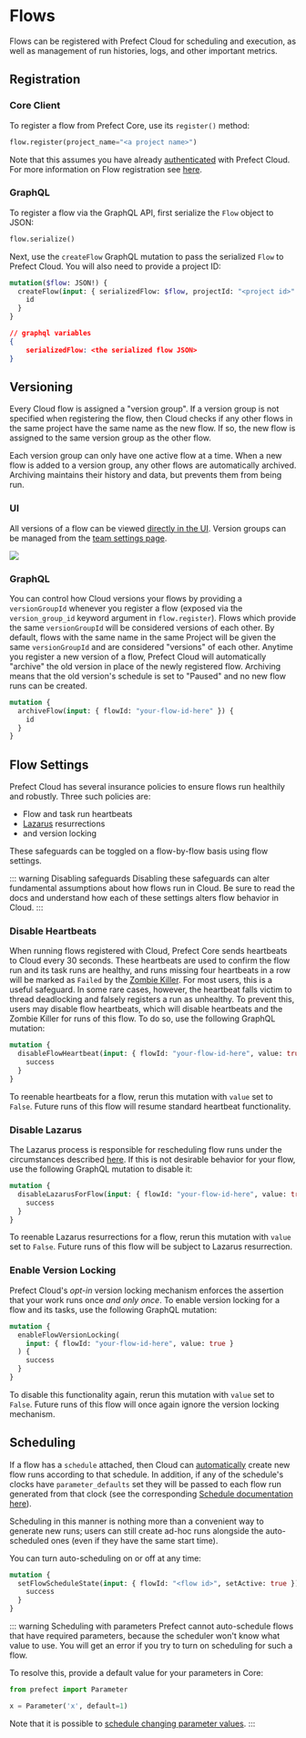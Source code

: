 # Flows

Flows can be registered with Prefect Cloud for scheduling and execution, as well as management of run histories, logs, and other important metrics.

## Registration

### Core Client

To register a flow from Prefect Core, use its `register()` method:

```python
flow.register(project_name="<a project name>")
```

Note that this assumes you have already [authenticated](../tutorial/configure.html#log-in-to-prefect-cloud) with Prefect Cloud. For more information on Flow registration see [here](../tutorial/first.html#register-flow-with-prefect-cloud).

### GraphQL <Badge text="GQL"/>

To register a flow via the GraphQL API, first serialize the `Flow` object to JSON:

```python
flow.serialize()
```

Next, use the `createFlow` GraphQL mutation to pass the serialized `Flow` to Prefect Cloud. You will also need to provide a project ID:

```graphql
mutation($flow: JSON!) {
  createFlow(input: { serializedFlow: $flow, projectId: "<project id>" }) {
    id
  }
}
```

```json
// graphql variables
{
    serializedFlow: <the serialized flow JSON>
}
```

## Versioning

Every Cloud flow is assigned a "version group". If a version group is not specified when registering the flow, then Cloud checks if any other flows in the same project have the same name as the new flow. If so, the new flow is assigned to the same version group as the other flow.

Each version group can only have one active flow at a time. When a new flow is added to a version group, any other flows are automatically archived. Archiving maintains their history and data, but prevents them from being run.

### UI

All versions of a flow can be viewed [directly in the UI](/cloud/ui/flow.md#versions). Version groups can be managed from the [team settings page](/cloud/ui/team-settings).

![](/cloud/ui/flow-versions.png)
### GraphQL <Badge text="GQL"/>

You can control how Cloud versions your flows by providing a `versionGroupId` whenever you register a flow (exposed via the `version_group_id` keyword argument in `flow.register`). Flows which provide the same `versionGroupId` will be considered versions of each other. By default, flows with the same name in the same Project will be given the same `versionGroupId` and are considered "versions" of each other. Anytime you register a new version of a flow, Prefect Cloud will automatically "archive" the old version in place of the newly registered flow. Archiving means that the old version's schedule is set to "Paused" and no new flow runs can be created.

```graphql
mutation {
  archiveFlow(input: { flowId: "your-flow-id-here" }) {
    id
  }
}
```

## Flow Settings <Badge text="GQL"/>

Prefect Cloud has several insurance policies to ensure flows run healthily and robustly. Three such policies are:

- Flow and task run heartbeats
- [Lazarus](services.html#lazarus) resurrections
- and version locking

These safeguards can be toggled on a flow-by-flow basis using flow settings.

::: warning Disabling safeguards
Disabling these safeguards can alter fundamental assumptions about how flows run in Cloud. Be sure to read the docs and understand how each of these settings alters flow behavior in Cloud.
:::

### Disable Heartbeats <Badge text="0.8.1+"/>

When running flows registered with Cloud, Prefect Core sends heartbeats to Cloud every 30 seconds. These heartbeats are used to confirm the flow run and its task runs are healthy, and runs missing four heartbeats in a row will be marked as `Failed` by the [Zombie Killer](zombie-killer.html). For most users, this is a useful safeguard. In some rare cases, however, the heartbeat falls victim to thread deadlocking and falsely registers a run as unhealthy. To prevent this, users may disable flow heartbeats, which will disable heartbeats and the Zombie Killer for runs of this flow. To do so, use the following GraphQL mutation:

```graphql
mutation {
  disableFlowHeartbeat(input: { flowId: "your-flow-id-here", value: true }) {
    success
  }
}
```

To reenable heartbeats for a flow, rerun this mutation with `value` set to `False`. Future runs of this flow will resume standard heartbeat functionality.

### Disable Lazarus

The Lazarus process is responsible for rescheduling flow runs under the circumstances described [here](lazarus-process.html). If this is not desirable behavior for your flow, use the following GraphQL mutation to disable it:

```graphql
mutation {
  disableLazarusForFlow(input: { flowId: "your-flow-id-here", value: true }) {
    success
  }
}
```

To reenable Lazarus resurrections for a flow, rerun this mutation with `value` set to `False`. Future runs of this flow will be subject to Lazarus resurrection.

### Enable Version Locking

Prefect Cloud's _opt-in_ version locking mechanism enforces the assertion that your work runs once _and only once_. To enable version locking for a flow and its tasks, use the following GraphQL mutation:

```graphql
mutation {
  enableFlowVersionLocking(
    input: { flowId: "your-flow-id-here", value: true }
  ) {
    success
  }
}
```

To disable this functionality again, rerun this mutation with `value` set to `False`. Future runs of this flow will once again ignore the version locking mechanism.

## Scheduling

If a flow has a `schedule` attached, then Cloud can [automatically](services.html#scheduler) create new flow runs according to that schedule. In addition, if any of the schedule's clocks have `parameter_defaults` set they will be passed to each flow run generated from that clock (see the corresponding [Schedule documentation here](../../core/concepts/schedules.html#varying-parameter-values)).

Scheduling in this manner is nothing more than a convenient way to generate new runs; users can still create ad-hoc runs alongside the auto-scheduled ones (even if they have the same start time).

You can turn auto-scheduling on or off at any time: <Badge text="GQL"/>

```graphql
mutation {
  setFlowScheduleState(input: { flowId: "<flow id>", setActive: true }) {
    success
  }
}
```

::: warning Scheduling with parameters
Prefect cannot auto-schedule flows that have required parameters, because the scheduler won't know what value to use. You will get an error if you try to turn on scheduling for such a flow.

To resolve this, provide a default value for your parameters in Core:

```python
from prefect import Parameter

x = Parameter('x', default=1)
```

Note that it is possible to [schedule changing parameter values](../../core/concepts/schedules.html#varying-parameter-values).
:::
